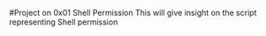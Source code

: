 #Project on 0x01 Shell Permission 
This will give insight on the script representing Shell permission 
